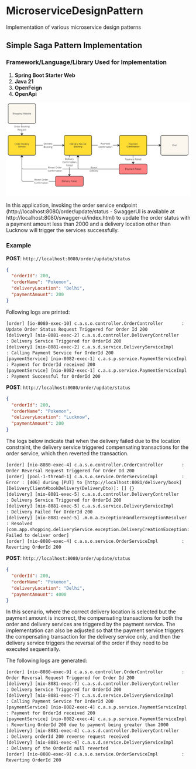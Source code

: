 # MicroserviceDesignPattern
Implementation of various microservice design patterns

## Simple Saga Pattern Implementation

### Framework/Language/Library Used for Implementation
1. **Spring Boot Starter Web**
2. **Java 21**
3. **OpenFeign**
4. **OpenApi**

![Saga Pattern Flowchart](https://raw.githubusercontent.com/codingeass/MicroserviceDesignPattern/main/Artifact/Flowchart%20-%20Saga%20Pattern%20-%20Each%20Service%20Calling%20Compensating%20Transaction.jpg)

In this application, invoking the order service endpoint (http://localhost:8080/order/update/status - SwaggerUI is available at http://localhost:8080/swagger-ui/index.html) to update the order status with a payment amount less than 2000 and a delivery location other than Lucknow will trigger the services successfully.

### Example

**POST**: `http://localhost:8080/order/update/status`
```json
{
  "orderId": 200,
  "orderName": "Pokemon",
  "deliveryLocation": "Delhi",
  "paymentAmount": 200
}
```

Following logs are printed:
```
[order] [io-8080-exec-10] c.a.s.o.controller.OrderController       : Update Order Status Request Triggered for Order Id 200
[delivery] [nio-8081-exec-2] c.a.s.d.controller.DeliveryController    : Delivery Service Triggered for OrderId 200
[delivery] [nio-8081-exec-2] c.a.s.d.service.DeliveryServiceImpl      : Calling Payment Service for OrderId 200
[paymentService] [nio-8082-exec-1] c.a.s.p.service.PaymentServiceImpl       : Payment for OrderId received 200
[paymentService] [nio-8082-exec-1] c.a.s.p.service.PaymentServiceImpl       : Payment Successful for OrderId 200
```

**POST**: `http://localhost:8080/order/update/status`
```json
{
  "orderId": 200,
  "orderName": "Pokemon",
  "deliveryLocation": "Lucknow",
  "paymentAmount": 200
}
```

The logs below indicate that when the delivery failed due to the location constraint, the delivery service triggered compensating transactions for the order service, which then reverted the transaction.

```
[order] [nio-8080-exec-4] c.a.s.o.controller.OrderController       : Order Reversal Request Triggered for Order Id 200
[order] [pool-1-thread-1] c.a.s.o.service.OrderServiceImpl         : Error : [406] during [PUT] to [http://localhost:8081/delivery/book] [DeliveryClient#bookDelivery(DeliveryDto)]: [] {}
[delivery] [nio-8081-exec-5] c.a.s.d.controller.DeliveryController    : Delivery Service Triggered for OrderId 200
[delivery] [nio-8081-exec-5] c.a.s.d.service.DeliveryServiceImpl      : Delivery Failed for OrderId 200
[delivery] [nio-8081-exec-5] .m.m.a.ExceptionHandlerExceptionResolver : Resolved [com.app.shopping.deliveryService.exception.DeliveryCreationException: Failed to deliver order]
[order] [nio-8080-exec-4] c.a.s.o.service.OrderServiceImpl         : Reverting OrderId 200
```



**POST**: `http://localhost:8080/order/update/status`
```json
{
  "orderId": 200,
  "orderName": "Pokemon",
  "deliveryLocation": "Delhi",
  "paymentAmount": 4000
}
```

In this scenario, where the correct delivery location is selected but the payment amount is incorrect, the compensating transactions for both the order and delivery services are triggered by the payment service. The implementation can also be adjusted so that the payment service triggers the compensating transaction for the delivery service only, and then the delivery service triggers the reversal of the order if they need to be executed sequentially.

The following logs are generated:
```
[order] [nio-8080-exec-9] c.a.s.o.controller.OrderController       : Order Reversal Request Triggered for Order Id 200
[delivery] [nio-8081-exec-7] c.a.s.d.controller.DeliveryController    : Delivery Service Triggered for OrderId 200
[delivery] [nio-8081-exec-7] c.a.s.d.service.DeliveryServiceImpl      : Calling Payment Service for OrderId 200
[paymentService] [nio-8082-exec-4] c.a.s.p.service.PaymentServiceImpl       : Payment for OrderId received 200
[paymentService] [nio-8082-exec-4] c.a.s.p.service.PaymentServiceImpl       : Reverting OrderId 200 due to payment being greater than 2000
[delivery] [nio-8081-exec-4] c.a.s.d.controller.DeliveryController    : Delivery orderId 200 reverse request received
[delivery] [nio-8081-exec-4] c.a.s.d.service.DeliveryServiceImpl      : Delivery of the OrderId null reverted
[order] [nio-8080-exec-9] c.a.s.o.service.OrderServiceImpl         : Reverting OrderId 200
```

